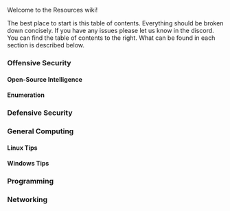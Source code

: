 Welcome to the Resources wiki!

The best place to start is this table of contents. Everything should be broken down concisely. If you have any issues please let us know in the discord. You can find the table of contents to the right. What can be found in each section is described below.

### Offensive Security
#### Open-Source Intelligence
#### Enumeration
#### 

### Defensive Security

### General Computing

#### Linux Tips

#### Windows Tips

### Programming

### Networking


